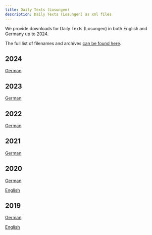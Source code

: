 ```yaml
---
title: Daily Texts (Losungen)
description: Daily Texts (Losungen) as xml files
---
```

We provide downloads for Daily Texts (Losungen) in both English and Germany up to 2024.

The full list of filenames and archives [can be found here](https://losungen.awesomebible.de/xml/available-data.json).

## 2024
[German](https://losungen.awesomebible.de/static/2024_de.zip)

## 2023
[German](https://losungen.awesomebible.de/static/2023_de.zip)

## 2022
[German](https://losungen.awesomebible.de/static/2022_de.zip)

## 2021
[German](https://losungen.awesomebible.de/static/2021_de.zip)

## 2020
[German](https://losungen.awesomebible.de/static/2020_de.zip)

[English](https://losungen.awesomebible.de/static/2020_en.zip)

## 2019
[German](https://losungen.awesomebible.de/static/2019_de.zip)

[English](https://losungen.awesomebible.de/static/2019_en.zip)